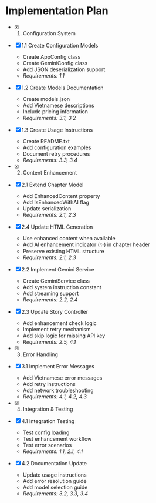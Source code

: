 # Implementation Plan

- [x] 1. Configuration System
- [x] 1.1 Create Configuration Models
  - Create AppConfig class
  - Create GeminiConfig class
  - Add JSON deserialization support
  - _Requirements: 1.1_

- [x] 1.2 Create Models Documentation
  - Create models.json
  - Add Vietnamese descriptions
  - Include pricing information
  - _Requirements: 3.1, 3.2_

- [x] 1.3 Create Usage Instructions
  - Create README.txt
  - Add configuration examples
  - Document retry procedures
  - _Requirements: 3.3, 3.4_

- [x] 2. Content Enhancement
- [x] 2.1 Extend Chapter Model
  - Add EnhancedContent property
  - Add IsEnhancedWithAI flag
  - Update serialization
  - _Requirements: 2.1, 2.3_

- [x] 2.4 Update HTML Generation
  - Use enhanced content when available
  - Add AI enhancement indicator (✨) in chapter header
  - Preserve existing HTML structure
  - _Requirements: 2.1, 2.3_

- [x] 2.2 Implement Gemini Service
  - Create GeminiService class
  - Add system instruction constant
  - Add streaming support
  - _Requirements: 2.2, 2.4_

- [x] 2.3 Update Story Controller
  - Add enhancement check logic
  - Implement retry mechanism
  - Add skip logic for missing API key
  - _Requirements: 2.5, 4.1_

- [x] 3. Error Handling
- [x] 3.1 Implement Error Messages
  - Add Vietnamese error messages
  - Add retry instructions
  - Add network troubleshooting
  - _Requirements: 4.1, 4.2, 4.3_

- [x] 4. Integration & Testing
- [x] 4.1 Integration Testing
  - Test config loading
  - Test enhancement workflow
  - Test error scenarios
  - _Requirements: 1.1, 2.1, 4.1_

- [x] 4.2 Documentation Update
  - Update usage instructions
  - Add error resolution guide
  - Add model selection guide
  - _Requirements: 3.2, 3.3, 3.4_
